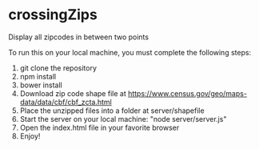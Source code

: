crossingZips
============

Display all zipcodes in between two points


To run this on your local machine, you must complete the following steps:

1. git clone the repository
2. npm install
3. bower install
4. Download zip code shape file at https://www.census.gov/geo/maps-data/data/cbf/cbf_zcta.html
5. Place the unzipped files into a folder at server/shapefile
6. Start the server on your local machine: "node server/server.js"
7. Open the index.html file in your favorite browser
8. Enjoy!
